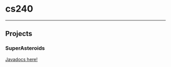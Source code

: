# cs240
---
## Projects

### SuperAsteroids

[Javadocs here!](http://parkerpatriot.github.io/cs240/SuperAsteroids/docs/index.html)
